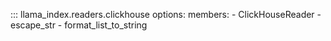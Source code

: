 ::: llama_index.readers.clickhouse
options:
members: - ClickHouseReader - escape_str - format_list_to_string
